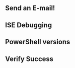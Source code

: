 ## Send an E-mail!

## ISE Debugging

## PowerShell versions

## Verify Success

<pre><code class="powershell"></code></pre>
